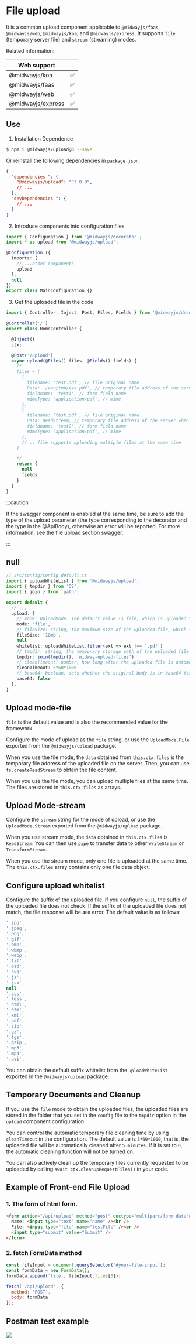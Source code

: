 # File upload

It is a common upload component applicable to `@midwayjs/faas`, `@midwayjs/web`, `@midwayjs/koa`, and `@midwayjs/express`. It supports `file` (temporary server file) and `stream` (streaming) modes.

Related information:

| Web support |      |
| ----------------- | ---- |
| @midwayjs/koa | ✅ |
| @midwayjs/faas | ✅ |
| @midwayjs/web | ✅ |
| @midwayjs/express | ✅ |



## Use

1. Installation Dependence

```bash
$ npm i @midwayjs/upload@3 --save
```

Or reinstall the following dependencies in `package.json`.

```json
{
  "dependencies ": {
    "@midwayjs/upload": "^3.0.0",
    // ...
  },
  "devDependencies ": {
    // ...
  }
}
```



2. Introduce components into configuration files

```typescript
import { Configuration } from '@midwayjs/decorator';
import * as upload from '@midwayjs/upload';

@Configuration ({
  imports: [
    // ...other components
    upload
  ],
  null
})
export class MainConfiguration {}
```

3. Get the uploaded file in the code

```typescript
import { Controller, Inject, Post, Files, Fields } from '@midwayjs/decorator';

@Controller('/')
export class HomeController {

  @Inject()
  ctx;

  @Post('/upload')
  async upload(@Files() files, @Fields() fields) {
    /*
    files = [
      {
        filename: 'test.pdf', // file original name
        Data: '/var/tmp/xxx.pdf', // temporary file address of the server when mode is file
        fieldname: 'test1', // form field name
        mimeType: 'application/pdf', // mime
      },
      {
        filename: 'test.pdf', // file original name
        Data: ReadStream, // temporary file address of the server when mode is stream
        fieldname: 'test2', // form field name
        mimeType: 'application/pdf', // mime
      },
      // ...file supports uploading multiple files at the same time
    ]

    */
    return {
      null
      fields
    }
  }
}
```

:::caution

If the swagger component is enabled at the same time, be sure to add the type of the upload parameter (the type corresponding to the decorator and the type in the @ApiBody), otherwise an error will be reported. For more information, see the file upload section swagger.

:::

## null

```typescript
// src/config/config.default.ts
import { uploadWhiteList } from '@midwayjs/upload';
import { tmpdir } from 'OS';
import { join } from 'path';

export default {
  // ...
  upload: {
    // mode: UploadMode. The default value is file, which is uploaded to the temporary directory of the server. You can configure it as stream.
    mode: 'file',
    // fileSize: string, the maximum size of the uploaded file, which is 10mb by default.
    fileSize: '10mb',
    null
    whitelist: uploadWhiteList.filter(ext => ext !== '.pdf')
    // tmpdir: string, the temporary storage path of the uploaded file.
    tmpdir: join(tmpdir(), 'midway-upload-files')
    // cleanTimeout: number, how long after the uploaded file is automatically deleted in the temporary directory, the default is 5 minutes
    cleanTimeout: 5*60*1000
    // base64: boolean, sets whether the original body is in base64 format. The default value is false, which is generally used for compatibility with Tengxun Cloud.
    base64: false
  },
}

```



## Upload mode-file

`file` is the default value and is also the recommended value for the framework.

Configure the mode of upload as the `file` string, or use the `UploadMode.File` exported from the `@midwayjs/upload` package.

When you use the file mode, the `data` obtained from `this.ctx.files` is the temporary file address of the uploaded file on the server. Then, you can use `fs.createReadStream` to obtain the file content.

When you use the file mode, you can upload multiple files at the same time. The files are stored in `this.ctx.files` as arrays.



## Upload Mode-stream

Configure the `stream` string for the mode of upload, or use the `UploadMode.Stream` exported from the `@midwayjs/upload` package.


When you use stream mode, the `data` obtained in `this.ctx.files` is `ReadStream`. You can then use `pipe` to transfer data to other `WriteStream` or `TransformStream`.


When you use the stream mode, only one file is uploaded at the same time. The `this.ctx.files` array contains only one file data object.



## Configure upload whitelist

Configure the suffix of the uploaded file. If you configure `null`, the suffix of the uploaded file does not check. If the suffix of the uploaded file does not match, the file response will be `400` error. The default value is as follows:
```ts
'.jpg',
'.jpeg',
'.png',
'.gif',
'.bmp',
'.wbmp',
'.webp',
'.tif',
'.psd',
'.svg',
'.js',
'.jsx',
null
'.css',
'.less',
'.html',
'.htm',
'.xml',
'.pdf',
'.zip',
'.gz',
'.tgz',
'.gzip',
'.mp3',
'.mp4',
'.avi',
```

You can obtain the default suffix whitelist from the `uploadWhiteList` exported in the `@midwayjs/upload` package.



## Temporary Documents and Cleanup


If you use the `file` mode to obtain the uploaded files, the uploaded files are stored in the folder that you set in the `config` file to the `tmpdir` option in the `upload` component configuration.

You can control the automatic temporary file cleaning time by using `cleanTimeout` in the configuration. The default value is `5*60*1000`, that is, the uploaded file will be automatically cleaned after `5 minutes`. If it is set to `0`, the automatic cleaning function will not be turned on.

You can also actively clean up the temporary files currently requested to be uploaded by calling `await ctx.cleanupRequestFiles()` in your code.



## Example of Front-end File Upload

### 1. The form of html form.

```html
<form action="/api/upload" method="post" enctype="multipart/form-data">
  Name: <input type="text" name="name" /><br />
  File: <input type="file" name="testFile" /><br />
  <input type="submit" value="Submit" />
</form>
```

### 2. fetch FormData method
```js
const fileInput = document.querySelector('#your-file-input');
const formData = new FormData();
formData.append('file', fileInput.files[0]);

fetch('/api/upload', {
  method: 'POST',
  body: formData
});
```



## Postman test example

![](https://img.alicdn.com/imgextra/i4/O1CN01iv9ESW1uIShNiRjBF_!!6000000006014-2-tps-2086-1746.png)

